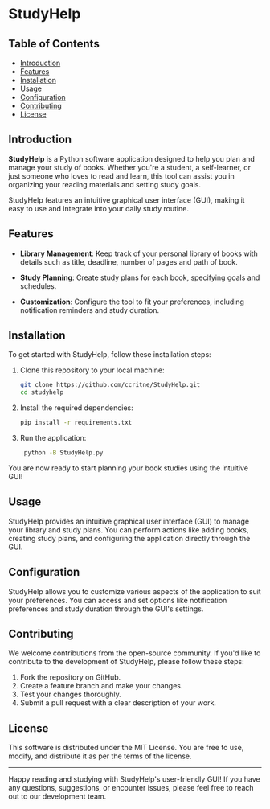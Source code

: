 # StudyHelp

## Table of Contents

- [Introduction](#introduction)
- [Features](#features)
- [Installation](#installation)
- [Usage](#usage)
- [Configuration](#configuration)
- [Contributing](#contributing)
- [License](#license)

## Introduction

**StudyHelp** is a Python software application designed to help you plan and manage your study of books. Whether you're a student, a self-learner, or just someone who loves to read and learn, this tool can assist you in organizing your reading materials and setting study goals.

StudyHelp features an intuitive graphical user interface (GUI), making it easy to use and integrate into your daily study routine.

## Features

- **Library Management**: Keep track of your personal library of books with details such as title, deadline, number of pages and path of book.

- **Study Planning**: Create study plans for each book, specifying goals and schedules.

- **Customization**: Configure the tool to fit your preferences, including notification reminders and study duration.

## Installation

To get started with StudyHelp, follow these installation steps:

1. Clone this repository to your local machine:

   ```bash
   git clone https://github.com/ccritne/StudyHelp.git
   cd studyhelp
   ```
2. Install the required dependencies:
    ```bash
    pip install -r requirements.txt
    ```
3. Run the application:
   ```bash
    python -B StudyHelp.py
   ```

You are now ready to start planning your book studies using the intuitive GUI!

## Usage

StudyHelp provides an intuitive graphical user interface (GUI) to manage your library and study plans. You can perform actions like adding books, creating study plans, and configuring the application directly through the GUI.

## Configuration

StudyHelp allows you to customize various aspects of the application to suit your preferences. You can access and set options like notification preferences and study duration through the GUI's settings.

## Contributing

We welcome contributions from the open-source community. If you'd like to contribute to the development of StudyHelp, please follow these steps:

1. Fork the repository on GitHub.
2. Create a feature branch and make your changes.
3. Test your changes thoroughly.
4. Submit a pull request with a clear description of your work.

## License

This software is distributed under the MIT License. You are free to use, modify, and distribute it as per the terms of the license.

---

Happy reading and studying with StudyHelp's user-friendly GUI! If you have any questions, suggestions, or encounter issues, please feel free to reach out to our development team.
